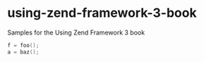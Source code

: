 # using-zend-framework-3-book
Samples for the Using Zend Framework 3 book

```c linenumber 
f = foo();
a = baz();
```
